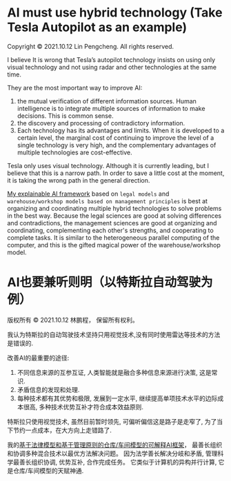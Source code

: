 # AI must use hybrid technology (Take Tesla Autopilot as an example)

Copyright © 2021.10.12 Lin Pengcheng. All rights reserved.

I believe It is wrong that Tesla’s autopilot technology insists on using only visual technology 
and not using radar and other technologies at the same time. 

They are the most important way to improve AI:
1. the mutual verification of different information sources. 
   Human intelligence is to integrate multiple sources of information to make decisions. 
   This is common sense.
2. the discovery and processing of contradictory information. 
3. Each technology has its advantages and limits.
   When it is developed to a certain level, 
   the marginal cost of continuing to improve the level of a single technology is very high, 
   and the complementary advantages of multiple technologies are cost-effective.

Tesla only uses visual technology. Although it is currently leading, 
but I believe that this is a narrow path. In order to save a little cost at the moment, 
it is taking the wrong path in the general direction.

[My explainable AI framework](https://github.com/linpengcheng/PurefunctionPipelineDataflow#The-unification-with-classic-AI-and-modern-AI-and-explainable-AI-technology) 
based on `legal models` and `warehouse/workshop models based on management principles` 
is best at organizing and coordinating multiple hybrid technologies to solve problems in the best way. 
Because the legal sciences are good at solving differences and contradictions, 
the management sciences are good at organizing and coordinating, 
complementing each other's strengths, and cooperating to complete tasks.
It is similar to the heterogeneous parallel computing of the computer, 
and this is the gifted magical power of the warehouse/workshop model.

# AI也要兼听则明（以特斯拉自动驾驶为例）

版权所有 © 2021.10.12 林鹏程， 保留所有权利。

我认为特斯拉的自动驾驶技术坚持只用视觉技术,没有同时使用雷达等技术的方法是错误的.

改善AI的最重要的途径:
1. 不同信息来源的互参互证, 人类智能就是融合多种信息来源进行决策, 这是常识.
2. 矛盾信息的发现和处理.
3. 每种技术都有其优势和极限, 发展到一定水平, 继续提高单项技术水平的边际成本很高, 多种技术优势互补才符合成本效益原则.

特斯拉只使用视觉技术, 虽然目前暂时领先, 可偏听偏信这是路子是走窄了, 为了当下节约一点成本，在大方向上走错路了.

我的[基于法律模型和基于管理原则的仓库/车间模型的可解释AI框架](https://github.com/linpengcheng/PurefunctionPipelineDataflow#The-unification-with-classic-AI-and-modern-AI-and-explainable-AI-technology)，
最善长组织和协调多种混合技术以最优方法解决问题。
因为法学善长解决分岐和矛盾, 管理科学最善长组织协调, 优势互补, 合作完成任务。
它类似于计算机的异构并行计算, 它是仓库/车间模型的天赋神通.

